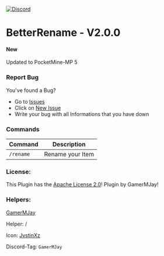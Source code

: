 [![Discord](https://img.shields.io/badge/chat-on%20discord-7289da.svg)](https://discord.gg/RuF5gxRNfQ)
# BetterRename - V2.0.0  

#### New
Updated to PocketMine-MP 5

### Report Bug
You've found a Bug?
- Go to [Issues](https://github.com/GamerMJay/BetterRename/issues)
- Click on [New Issue](https://github.com/GamerMJay/BetterRename/issues/new/choose)
- Write your bug with all Informations that you have down

### Commands
|**Command**|**Description**|
|-----------|---------------|
|`/rename`|Rename your Item|

### License:
This Plugin has the [Apache License 2.0](/LICENSE)! Plugin by GamerMJay!

### Helpers:
[GamerMJay](https://github.com/GamerMJay)

Helper: /

Icon: [JvstinXz](https://github.com/JvstinXz)

Discord-Tag: `GamerMJay`
